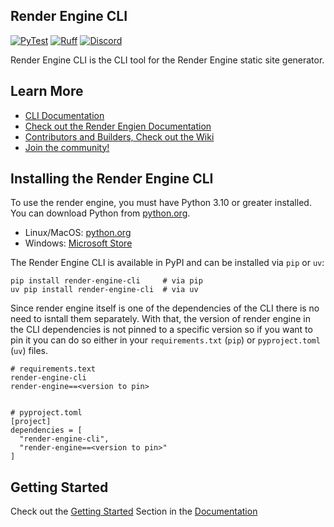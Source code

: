 ## Render Engine CLI

[![PyTest](https://github.com/render-engine/render-engine-cli/actions/workflows/test.yml/badge.svg)](https://github.com/render-engine/render-engine-cli/actions/workflows/test.yml)
[![Ruff](https://img.shields.io/endpoint?url=https://raw.githubusercontent.com/astral-sh/ruff/main/assets/badge/v2.json)](https://github.com/astral-sh/ruff)
[![Discord](https://img.shields.io/discord/1174377880118104156?label=Discord&color=purple)](https://discord.gg/2xMQ4j4d8m)

Render Engine CLI is the CLI tool for the Render Engine static site generator.

## Learn More

- [CLI Documentation](https://render-engine.readthedocs.io/en/latest/cli/)
- [Check out the Render Engien Documentation](https://render-engine.readthedocs.io/en/latest/)
- [Contributors and Builders, Check out the Wiki](https://github.com/render-engine/render-engine/wiki)
- [Join the community!](https://discord.gg/2xMQ4j4d8m)

## Installing the Render Engine CLI

To use the render engine, you must have Python 3.10 or greater installed. You can download Python from [python.org](https://python.org).

- Linux/MacOS: [python.org](https://python.org)
- Windows: [Microsoft Store](https://apps.microsoft.com/store/detail/python-311/9NRWMJP3717K)

The Render Engine CLI is available in PyPI and can be installed via `pip` or `uv`:

```shell
pip install render-engine-cli     # via pip
uv pip install render-engine-cli  # via uv
```

Since render engine itself is one of the dependencies of the CLI there is no need to isntall
them separately. With that, the version of render engine in the CLI dependencies is not pinned
to a specific version so if you want to pin it you can do so either in your `requirements.txt`
(`pip`) or `pyproject.toml` (`uv`) files.

```shell
# requirements.text
render-engine-cli
render-engine==<version to pin>


# pyproject.toml
[project]
dependencies = [
  "render-engine-cli",
  "render-engine==<version to pin>"
]
```

## Getting Started

Check out the [Getting Started](https://render-engine.readthedocs.io/en/latest/page/) Section in the [Documentation](https://render-engine.readthedocs.io)
